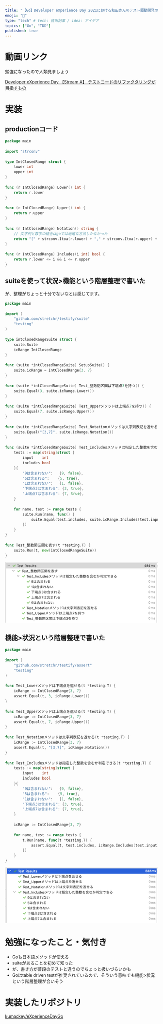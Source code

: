 ```yaml
---
title: "【Go】Developer eXperience Day 2021における和田さんのテスト駆動開発の解説をGoで実装してみた"
emoji: "🧪"
type: "tech" # tech: 技術記事 / idea: アイデア 
topics: ["Go", "TDD"]
published: true
---
```


# 動画リンク

勉強になったので人類見ましょう

[Developer eXperience Day 【Stream A】 テストコードのリファクタリングが目指すもの](https://youtu.be/AKCfYuDhvXM?t=3380)

# 実装

## productionコード

```go:int_closed_range.go
package main

import "strconv"

type IntClosedRange struct {
	lower int
	upper int
}

func (r IntClosedRange) Lower() int {
	return r.lower
}

func (r IntClosedRange) Upper() int {
	return r.upper
}

func (r IntClosedRange) Notation() string {
	// 文字列と数字の結合はgoでは地道な方法しかなかった
	return "[" + strconv.Itoa(r.lower) + "," + strconv.Itoa(r.upper) + "]"
}

func (r IntClosedRange) Includes(i int) bool {
	return r.lower <= i && i <= r.upper
}

```

## suiteを使って状況>機能という階層整理で書いた

が、整理がちょっと十分でないなとは感じてます。

```go:int_closed_range_test.go
package main

import (
	"github.com/stretchr/testify/suite"
	"testing"
)

type intClosedRangeSuite struct {
	suite.Suite
	icRange IntClosedRange
}

func (suite *intClosedRangeSuite) SetupSuite() {
	suite.icRange = IntClosedRange{3, 7}
}

func (suite *intClosedRangeSuite) Test_整数閉区間は下端点3を持つ() {
	suite.Equal(3, suite.icRange.Lower())
}

func (suite *intClosedRangeSuite) Test_Upperメソッドは上端点7を持つ() {
	suite.Equal(7, suite.icRange.Upper())
}

func (suite *intClosedRangeSuite) Test_Notationメソッドは文字列表記を返せる() {
	suite.Equal("[3,7]", suite.icRange.Notation())
}

func (suite *intClosedRangeSuite) Test_Includesメソッドは指定した整数を含むか判定できる() {
	tests := map[string]struct {
		input    int
		includes bool
	}{
		"9は含まれない":   {9, false},
		"5は含まれる":    {5, true},
		"1は含まれない":   {1, false},
		"下端点3は含まれる": {3, true},
		"上端点7は含まれる": {7, true},
	}

	for name, test := range tests {
		suite.Run(name, func() {
			suite.Equal(test.includes, suite.icRange.Includes(test.input))
		})
	}
}

func Test_整数閉区間を表す(t *testing.T) {
	suite.Run(t, new(intClosedRangeSuite))
}

```

![suiteを使って状況>機能という階層整理で書いたテストケース一覧](/images/a9dc6ab95780d0/image1.png)

## 機能>状況という階層整理で書いた

```go:int_closed_range_test.go
package main

import (
	"github.com/stretchr/testify/assert"
	"testing"
)

func Test_Lowerメソッドは下端点を返せる(t *testing.T) {
	icRange := IntClosedRange{3, 7}
	assert.Equal(t, 3, icRange.Lower())
}

func Test_Upperメソッドは上端点を返せる(t *testing.T) {
	icRange := IntClosedRange{3, 7}
	assert.Equal(t, 7, icRange.Upper())
}

func Test_Notationメソッドは文字列表記を返せる(t *testing.T) {
	icRange := IntClosedRange{3, 7}
	assert.Equal(t, "[3,7]", icRange.Notation())
}

func Test_Includesメソッドは指定した整数を含むか判定できる(t *testing.T) {
	tests := map[string]struct {
		input    int
		includes bool
	}{
		"9は含まれない":   {9, false},
		"5は含まれる":    {5, true},
		"1は含まれない":   {1, false},
		"下端点3は含まれる": {3, true},
		"上端点7は含まれる": {7, true},
	}

	icRange := IntClosedRange{3, 7}

	for name, test := range tests {
		t.Run(name, func(t *testing.T) {
			assert.Equal(t, test.includes, icRange.Includes(test.input))
		})
	}
}

```

![機能>状況という階層整理で書いたテストケース一覧](/images/a9dc6ab95780d0/image2.png)

# 勉強になったこと・気付き

- Goも日本語メソッドが使える
- suiteがあることを初めて知った
- が、書き方が普段のテストと違うのでちょっと扱いづらいかも
- Goはtable driven testが推奨されているので、そういう意味でも機能>状況という階層整理が合いそう

# 実装したリポジトリ

[kumackey/eXperienceDayGo](https://github.com/kumackey/eXperienceDayGo)